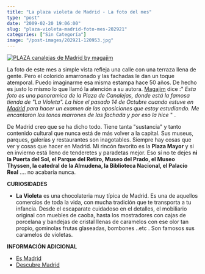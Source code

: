 ```yaml
---
title: "La plaza violeta de Madrid - La foto del mes"
type: "post"
date: "2009-02-20 19:06:00"
slug: "plaza-violeta-madrid-foto-mes-202921"
categories: ["Sin Categoría"]
image: "/post-images/202921-120953.jpg"
---
```


 [ ![PLAZA canalejas de Madrid by magajim](/post-images/202921-120953.jpg "PLAZA canalejas de Madrid by magajim")](http://www.flickr.com/photos/magajim/3019058884/#comment72157608813499417)

 La foto de este mes a simple vista refleja una calle con una terraza llena de gente. Pero el colorido amarronado y las fachadas le dan un toque atemporal. Puedo imaginarme esa misma estampa hace 50 años. De hecho es justo lo mismo lo que llamó la atención a su autora. [Magajim](http://www.flickr.com/photos/magajim/) dice :" *Esta foto es una panoramica de la Plaza de Canalejas, donde está la famosa tienda de "La Violeta". La hice el pasado 14 de Octubre cuando estuve en* [*Madrid*](http://www.missviajes.com/madrid-doce-campanadas-5747) *para hacer un examen de las oposiciones que estoy estudiando. Me encantaron los tonos marrones de las fachada y por eso la hice* " .

 [](/wp-content/uploads/2009/02/202921-121835.jpg)De Madrid creo que se ha dicho todo. Tiene tanta "sustancia" y tanto contenido cultural que nunca está de más volver a la capital. Sus museus, parques, galerías y restaurantes son inagotables. Siempre hay cosas que ver y cosas que hacer en Madrid. Mi rincón favorito es la **Plaza Mayor** y si en invierno está lleno de tenderetes y paradetas mejor. Eso sí no te dejes **ni la Puerta del Sol, el Parque del Retiro, Museo del Prado, el Museo Thyssen, la catedral de la Almudena, la Biblioteca Nacional, el Palacio Real** .... no acabaría nunca.

 **CURIOSIDADES**

- **La Violeta** es una chocolateria muy típica de Madrid. Es una de aquellos comercios de toda la vida, con mucha tradición que te transporta a tu infancia. Desde el escaparate cuidadoso en el detalles, el mobiliario original con muebles de caoba, hasta los mostradores con cajas de porcelana y bandejas de cristal llenas de caramelos con ese olor tan propio, gominolas frutas glaseadas, bombones ..etc . Son famosos sus caramelos de violetas.

 **INFORMACIÓN ADICIONAL**

- [Es Madrid](http://www.esmadrid.com/es/portal.do)
- [Descubre Madrid](http://www.descubremadrid.com/dm/es_ES/)